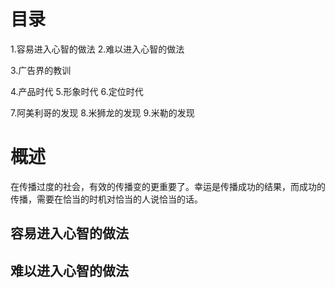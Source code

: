 # 目录
1.容易进入心智的做法
2.难以进入心智的做法

3.广告界的教训

4.产品时代
5.形象时代
6.定位时代

7.阿美利哥的发现
8.米狮龙的发现
9.米勒的发现

# 概述
在传播过度的社会，有效的传播变的更重要了。幸运是传播成功的结果，而成功的传播，需要在恰当的时机对恰当的人说恰当的话。

## 容易进入心智的做法
## 难以进入心智的做法


